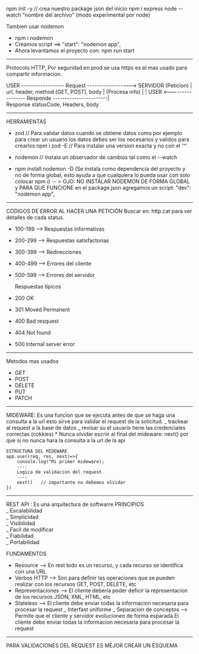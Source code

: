 npm init -y // crea nuestro package json del inicio
npm i express
node --watch "nombre del archivo" (modo experimental por node)

Tambien usar nodemon

- npm i nodemon
- Creamos script ==> "start": "nodemon app",
- Ahora levantamos el proyecto con: npm run start

---

Protocolo HTTP, Por seguridad en prod se usa https
es el mas usado para compartir informacion.

USER ------------------ Request ------------------> SERVIDOR
                      (Peticion)                        |
          url, header, method (GET, POST), body         |
                    (Procesa info)                      |
                                                        |
USER <----------------- Responde -----------------------|  
                        Response
              statusCode, Headers, body

---

HERRAMIENTAS

- zod           // Para validar datos cuando se obtiene datos como por
  ejemplo para crear un usuario los datos debes ser
  los necesarios y validos para crearlos
  npm i zod -E // Para instalar una version exacta y no con el '^'

- nodemon               // Instala un observador de cambios
  tal como el --watch

- npm install nodemon -D (Se instala como dependencia del proyecto y
  no de forma global, esto ayuda a que cualquiera lo pueda usar
  con solo colocar npm i)
  -- > OJO: NO INSTALAR NODEMON DE FORMA GLOBAL y PARA QUE FUNCIONE 
  en el package.json agregamos un script: "dev": "nodemon app",

---

CODIGOS DE ERROR AL HACER UNA PETICIÓN
Buscar en: http.cat para ver detalles de cada status.

- 100-199 --> Respuestas informativas
- 200-299 --> Respuestas satisfactorias
- 300-399 --> Redirecciones
- 400-499 --> Errores del cliente
- 500-599 --> Errores del servidor

  Respuestas típicos

- 200 OK
- 301 Moved Permanent
- 400 Bad resquest
- 404 Not found
- 500 Internal server error

---

Metodos mas usados

- GET
- POST
- DELETE
- PUT
- PATCH

---

MIDEWARE: Es una funcion que se ejecuta antes de que se haga una consulta a la url
esto sirve para validar el request de la solicitud.
_ trackear al request a la base de datos
_ revisar su el usuario tiene las credenciales correctas (cokkies) \* Nunca olvidar escriir al final del mideware: next()
por que si no nunca hara la consulta a la url de la api

    ESTRUCTURA DEL MIDEWARE
    app.use((req, res, next)=>{
        console.log("Mi primer mideware);
        ----
        Logica de validacion del request
        ----
        next()   // importante no debemos olvidar
    })

---

REST API : Es una arquitectura de softwarre
PRINCIPIOS  
 _ Escalabilidad  
 _ Simplicidad  
 _ Visibilidad  
 _ Facil de modificar  
 _ Fiabilidad  
 _ Portabilidad

FUNDAMENTOS

- Resource --> En rest todo es un recurso, y cada recurso se identifica con una URL
- Verbos HTTP --> Son para definir las operaciones que se pueden realizar con los recursos GET, POST, DELETE, etc
- Representaciones --> El cliente deberia poder deficir la representacion de los recursos JSON, XML, HTML, etc
- Stateless --> El cliente debe enviar todas la informacion necesaria para procesar la request
_ Interfast uniforme
_ Separacion de conceptos --> Permite que el cliente y servidor evolucionen de forma esparada
  El cliente debe enviar todas la informacion necesaria para procesar
  la request

---

PARA VALIDACIONES DEL REQUEST ES MEJOR CREAR UN ESQUEMA
